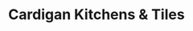 ---
title: "Cardigan Kitchens & Tiles"
url: /cardigan-aberteifi/cardigan-kitchens-and-tiles/
shop: kitchen
---